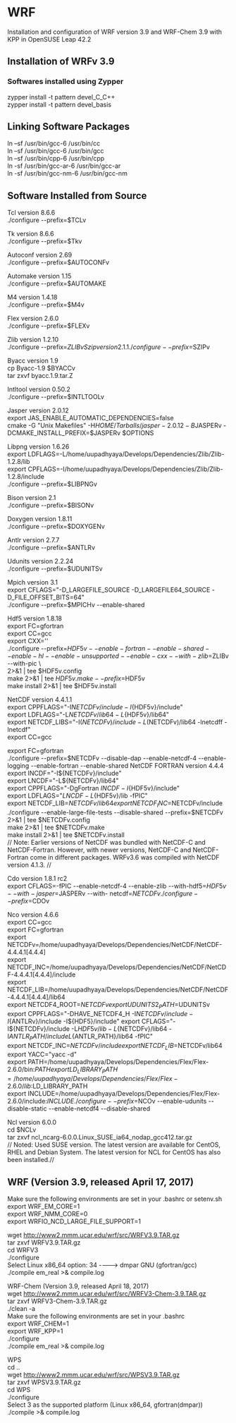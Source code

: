 # WRF
Installation and configuration of WRF version 3.9 and WRF-Chem 3.9 with KPP in OpenSUSE Leap 42.2

## Installation of WRFv 3.9

### Softwares installed using Zypper

zypper install -t pattern devel_C_C++  
zypper install -t pattern devel_basis

## Linking Software Packages

ln –sf /usr/bin/gcc-6 /usr/bin/cc  
ln –sf /usr/bin/gcc-6 /usr/bin/gcc  
ln –sf /usr/bin/cpp-6 /usr/bin/cpp  
ln -sf /usr/bin/gcc-ar-6 /usr/bin/gcc-ar  
ln -sf /usr/bin/gcc-nm-6 /usr/bin/gcc-nm  

## Software Installed from Source 

Tcl version 8.6.6  
./configure --prefix=$TCLv  

Tk version 8.6.6  
./configure --prefix=$Tkv  

Autoconf version 2.69  
./configure --prefix=$AUTOCONFv  

Automake version 1.15  
./configure --prefix=$AUTOMAKE  

M4 version 1.4.18  
./configure --prefix=$M4v  

Flex version 2.6.0  
./configure --prefix=$FLEXv  

Zlib version 1.2.10  
./configure --prefix=$ZLIBv  
Szip version 2.1.1  
./configure --prefix=$SZIPv  

Byacc version 1.9  
cp Byacc-1.9 $BYACCv  
tar zxvf byacc.1.9.tar.Z   

Intltool version 0.50.2  
./configure --prefix=$INTLTOOLv     

Jasper version 2.0.12  
export JAS_ENABLE_AUTOMATIC_DEPENDENCIES=false  
cmake -G "Unix Makefiles" -H$HOME/Tarballs/jasper-2.0.12 -B$JASPERv -DCMAKE_INSTALL_PREFIX=$JASPERv $OPTIONS  

Libpng version 1.6.26  
export LDFLAGS=-L/home/uupadhyaya/Develops/Dependencies/Zlib/Zlib-1.2.8/lib  
export CPFLAGS=-I/home/uupadhyaya/Develops/Dependencies/Zlib/Zlib-1.2.8/include  
./configure --prefix=$LIBPNGv  

Bison version 2.1  
./configure --prefix=$BISONv  

Doxygen version 1.8.11  
./configure --prefix=$DOXYGENv  

Antlr version 2.7.7  
./configure --prefix=$ANTLRv  

Udunits version 2.2.24  
./configure --prefix=$UDUNITSv  

Mpich version 3.1  
export CFLAGS="-D_LARGEFILE_SOURCE -D_LARGEFILE64_SOURCE -D_FILE_OFFSET_BITS=64"  
./configure --prefix=$MPICHv --enable-shared  

Hdf5 version 1.8.18  
export FC=gfortran  
export CC=gcc  
export CXX=''  
./configure --prefix=$HDF5v --enable-fortran --enable-shared --enable-hl --enable-unsupported --enable-cxx   --with-zlib=$ZLIBv --with-pic \  
            2>&1 | tee $HDF5v.config            
make 2>&1 | tee $HDF5v.make --prefix=$HDF5v    
make install 2>&1 | tee $HDF5v.install  

NetCDF version 4.4.1.1    
export CPPFLAGS="-I${NETCDFv}/include -I${HDF5v}/include"    
export LDFLAGS="-L${NETCDFv}/lib64 -L${HDF5v}/lib64"  
export NETCDF_LIBS="-I$(NETCDFv)/include -L$(NETCDFv)/lib64 -lnetcdff -lnetcdf"  
export CC=gcc  

export FC=gfortran  
./configure --prefix=$NETCDFv --disable-dap --enable-netcdf-4 --enable-logging --enable-fortran --enable-shared  
NetCDF FORTRAN version 4.4.4    
export INCDF="-I${NETCDFv}/include"   
export LNCDF="-L${NETCDFv}/lib64"  
export CPPFLAGS="-DgFortran $INCDF -I${HDF5v}/include"  
export LDFLAGS="$LNCDF -L${HDF5v}/lib -fPIC"  
export NETCDF_LIB=$NETCDFv/lib64  
export NETCDF_INC=$NETCDFv/include  
./configure --enable-large-file-tests --disable-shared --prefix=$NETCDFv 2>&1 | tee $NETCDFv.config  
make 2>&1 | tee $NETCDFv.make  
make install 2>&1 | tee $NETCDFv.install  
// Note: Earlier versions of NetCDF was bundled with NetCDF-C and NetCDF-Fortran. However, with newer   versions, NetCDF-C and NetCDF-Fortran come in different packages. WRFv3.6 was compiled with NetCDF version  4.1.3. //  

Cdo version 1.8.1 rc2  
export CFLAGS=-fPIC --enable-netcdf-4 --enable-zlib --with-hdf5=$HDF5v --with-jasper=$JASPERv --with-  netcdf=$NETCDFv  
./configure --prefix=$CDOv  

Nco version 4.6.6  
export CC=gcc  
export FC=gfortran  
export NETCDFv=/home/uupadhyaya/Develops/Dependencies/NetCDF/NetCDF-4.4.4.1[4.4.4]  
export NETCDF_INC=/home/uupadhyaya/Develops/Dependencies/NetCDF/NetCDF-4.4.4.1[4.4.4]/include  
export NETCDF_LIB=/home/uupadhyaya/Develops/Dependencies/NetCDF/NetCDF-4.4.4.1[4.4.4]/lib64  
export NETCDF4_ROOT=$NETCDFv  
export UDUNITS2_PATH=$UDUNITSv  
export CPPFLAGS="-DHAVE_NETCDF4_H -I${NETCDFv}/include -I${ANTLRv}/include -I${HDF5}/include"
export CFLAGS="-I${NETCDFv}/include -L${HDF5v}/lib -L${NETCDFv}/lib64 -I${ANTLR_PATH}/include    L${ANTLR_PATH}/lib64 -fPIC"  
export NETCDF_INC=$NETCDFv/include  
export NETCDF_LIB=$NETCDFv/lib64  
export YACC="yacc -d"  
export PATH=/home/uupadhyaya/Develops/Dependencies/Flex/Flex-2.6.0/bin:$PATH  
export LD_LIBRARY_PATH=/home/uupadhyaya/Develops/Dependencies/Flex/Flex-2.6.0/lib:$LD_LIBRARY_PATH  
export INCLUDE=/home/uupadhyaya/Develops/Dependencies/Flex/Flex-2.6.0/include:$INCLUDE  
./configure --prefix=$NCOv --enable-udunits --disable-static --enable-netcdf4 --disable-shared  

Ncl version 6.0.0  
cd $NCLv  
tar zxvf ncl_ncarg-6.0.0.Linux_SUSE_ia64_nodap_gcc412.tar.gz  
// Noted: Used SUSE version. The latest version are available for CentOS, RHEL and Debian System. The   latest version for NCL for CentOS has also been installed.//  

## WRF (Version 3.9, released April 17, 2017)  

Make sure the following environments are set in your .bashrc or setenv.sh   
export WRF_EM_CORE=1  
export WRF_NMM_CORE=0   
export WRFIO_NCD_LARGE_FILE_SUPPORT=1    

wget http://www2.mmm.ucar.edu/wrf/src/WRFV3.9.TAR.gz     
tar zxvf WRFV3.9.TAR.gz  
cd WRFV3  
./configure    
Select Linux x86_64 option: 34 ----> dmpar GNU (gfortran/gcc)    
./compile em_real >& compile.log  

WRF-Chem (Version 3.9, released April 18, 2017)    
wget http://www2.mmm.ucar.edu/wrf/src/WRFV3-Chem-3.9.TAR.gz    
tar zxvf WRFV3-Chem-3.9.TAR.gz  
./clean -a  
Make sure the following environments are set in your .bashrc   
export WRF_CHEM=1  
export WRF_KPP=1  
./configure  
./compile em_real >& compile.log  

WPS  
cd ..  
wget http://www2.mmm.ucar.edu/wrf/src/WPSV3.9.TAR.gz     
tar zxvf WPSV3.9.TAR.gz  
cd WPS  
./configure  
Select 3 as the supported platform (Linux x86_64, gfortran(dmpar))    
./compile >& compile.log  
